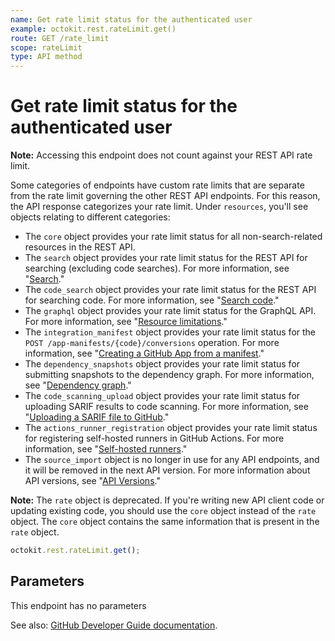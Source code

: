 ```yaml
---
name: Get rate limit status for the authenticated user
example: octokit.rest.rateLimit.get()
route: GET /rate_limit
scope: rateLimit
type: API method
---
```


# Get rate limit status for the authenticated user

**Note:** Accessing this endpoint does not count against your REST API rate limit.

Some categories of endpoints have custom rate limits that are separate from the rate limit governing the other REST API endpoints. For this reason, the API response categorizes your rate limit. Under `resources`, you'll see objects relating to different categories:

- The `core` object provides your rate limit status for all non-search-related resources in the REST API.
- The `search` object provides your rate limit status for the REST API for searching (excluding code searches). For more information, see "[Search](https://docs.github.com/rest/search)."
- The `code_search` object provides your rate limit status for the REST API for searching code. For more information, see "[Search code](https://docs.github.com/rest/search/search#search-code)."
- The `graphql` object provides your rate limit status for the GraphQL API. For more information, see "[Resource limitations](https://docs.github.com/graphql/overview/resource-limitations#rate-limit)."
- The `integration_manifest` object provides your rate limit status for the `POST /app-manifests/{code}/conversions` operation. For more information, see "[Creating a GitHub App from a manifest](https://docs.github.com/apps/creating-github-apps/setting-up-a-github-app/creating-a-github-app-from-a-manifest#3-you-exchange-the-temporary-code-to-retrieve-the-app-configuration)."
- The `dependency_snapshots` object provides your rate limit status for submitting snapshots to the dependency graph. For more information, see "[Dependency graph](https://docs.github.com/rest/dependency-graph)."
- The `code_scanning_upload` object provides your rate limit status for uploading SARIF results to code scanning. For more information, see "[Uploading a SARIF file to GitHub](https://docs.github.com/code-security/code-scanning/integrating-with-code-scanning/uploading-a-sarif-file-to-github)."
- The `actions_runner_registration` object provides your rate limit status for registering self-hosted runners in GitHub Actions. For more information, see "[Self-hosted runners](https://docs.github.com/rest/actions/self-hosted-runners)."
- The `source_import` object is no longer in use for any API endpoints, and it will be removed in the next API version. For more information about API versions, see "[API Versions](https://docs.github.com/rest/overview/api-versions)."

**Note:** The `rate` object is deprecated. If you're writing new API client code or updating existing code, you should use the `core` object instead of the `rate` object. The `core` object contains the same information that is present in the `rate` object.

```js
octokit.rest.rateLimit.get();
```

## Parameters

This endpoint has no parameters

See also: [GitHub Developer Guide documentation](https://docs.github.com/rest/rate-limit/rate-limit#get-rate-limit-status-for-the-authenticated-user).
